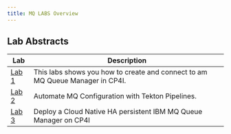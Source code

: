 ```yaml
---
title: MQ LABS Overview
---
```


## Lab Abstracts

|  Lab                            | Description                 |  
|-------------------------|-----------------------------------------|
| [Lab 1](/MQ-Labs/Lab1)       | This labs shows you how to create and connect to am MQ Queue Manager in CP4I. 
| [Lab 2](/MQ-Labs/Lab2)     | Automate MQ Configuration with Tekton Pipelines.
| [Lab 3](/MQ-Labs/Lab3)     | Deploy a Cloud Native HA persistent IBM MQ Queue Manager on CP4I



